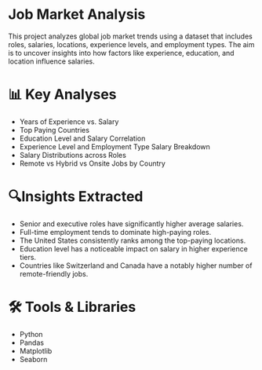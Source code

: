 # Job Market Analysis

This project analyzes global job market trends using a dataset that includes roles, salaries, locations, experience levels, and employment types. The aim is to uncover insights into how factors like experience, education, and location influence salaries.

# 📊 Key Analyses

- Years of Experience vs. Salary
- Top Paying Countries
- Education Level and Salary Correlation
- Experience Level and Employment Type Salary Breakdown
- Salary Distributions across Roles
- Remote vs Hybrid vs Onsite Jobs by Country

# 🔍Insights Extracted

- Senior and executive roles have significantly higher average salaries.
- Full-time employment tends to dominate high-paying roles.
- The United States consistently ranks among the top-paying locations.
- Education level has a noticeable impact on salary in higher experience tiers.
- Countries like Switzerland and Canada have a notably higher number of remote-friendly jobs.

  
# 🛠️ Tools & Libraries

- Python
- Pandas
- Matplotlib
- Seaborn
